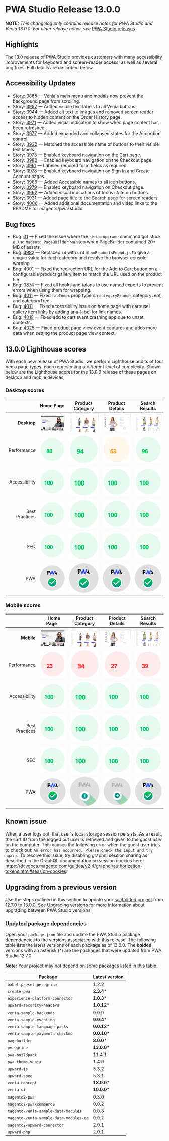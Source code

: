 # PWA Studio Release 13.0.0

**NOTE:**
_This changelog only contains release notes for PWA Studio and Venia 13.0.0_.
_For older release notes, see_ [PWA Studio releases][].

## Highlights

The 13.0 release of PWA Studio provides customers with many accessibility improvements for keyboard and screen-reader access, as well as several bug fixes. Full details are described below.

## Accessibility Updates

-  Story: [3865][] — Venia's main menu and modals now prevent the background page from scrolling.
-  Story: [3952][] — Added visible text labels to all Venia buttons.
-  Story: [3944][] — Added alt text to images and removed screen reader access to hidden content on the Order History page.
-  Story: [3971][] — Added visual indication to show when page content has been refreshed.
-  Story: [3977][] — Added expanded and collapsed states for the Accordion control.
-  Story: [3932][] — Matched the accessible name of buttons to their visible text labels.
-  Story: [3973][] — Enabled keyboard navigation on the Cart page.
-  Story: [3980][] — Enabled keyboard navigation on the Checkout page.
-  Story: [3961][] — Labeled required form fields as required.
-  Story: [3978][] — Enabled keyboard navigation on Sign In and Create Account pages.
-  Story: [3988][] — Added Accessible names to all icon buttons.
-  Story: [3979][] — Enabled keyboard navigation on Checkout page.
-  Story: [3962][] — Added visual indications of focus state on buttons.
-  Story: [3931][] — Added page title to the Search page for screen readers.
-  Story: [4006][] — Added additional documentation and video links to the README for magento/pwa-studio.

## Bug fixes

-  Bug: [31][] — Fixed the issue where the `setup:upgrade` command got stuck at the `Magento_PageBuilderPwa` step when PageBuilder contained 20+ MB of assets.
-  Bug: [3982][] — Replaced `id` with `uid` in `noProductsFound.js` to give a unique value for each category and resolve the browser console warning.
-  Bug: [4001][] — Fixed the redirection URL for the Add to Cart button on a configurable product gallery item to match the URL used on the product tile.
-  Bug: [3874][] — Fixed all hooks and talons to use named exports to prevent errors when using them for wrapping.
-  Bug: [4011][] — Fixed `tabIndex` prop type on `categoryBranch`, categoryLeaf, and categoryTree.
-  Bug: [4011][] — Fixed accessibility issue on home page with carousel gallery item links by adding aria-label for link names.
-  Bug: [4019][] — Fixed add to cart event crashing app due to unset contexts.
-  Bug: [4025][] — Fixed product page view event captures and adds more data when setting the product page view context.

## 13.0.0 Lighthouse scores

With each new release of PWA Studio, we perform Lighthouse audits of four Venia page types, each representing a different level of complexity. Shown below are the Lighthouse scores for the 13.0.0 release of these pages on desktop and mobile devices.

### Desktop scores

|                |            Home Page            |          Product Category           |          Product Details           |          Search Results           |
| -------------: | :-----------------------------: | :---------------------------------: | :--------------------------------: | :-------------------------------: |
|    **Desktop** | ![](images/venia_page_home.png) | ![](images/venia_page_category.png) | ![](images/venia_page_details.png) | ![](images/venia_page_search.png) |
|    Performance |    ![](images/score_88.svg)     |      ![](images/score_94.svg)       |      ![](images/score_63.svg)      |     ![](images/score_96.svg)      |
|  Accessibility |    ![](images/score_100.svg)    |      ![](images/score_100.svg)      |     ![](images/score_100.svg)      |     ![](images/score_100.svg)     | ![](images/score_100.svg) 
| Best Practices |    ![](images/score_100.svg)    |      ![](images/score_100.svg)      |     ![](images/score_100.svg)      |     ![](images/score_100.svg)     | ![](images/score_100.svg) 
|            SEO |    ![](images/score_100.svg)    |      ![](images/score_100.svg)      |     ![](images/score_100.svg)      |     ![](images/score_100.svg)     | ![](images/score_100.svg) 
|            PWA |   ![](images/pwa_perfect.svg)   |     ![](images/pwa_perfect.svg)     |    ![](images/pwa_perfect.svg)     |    ![](images/pwa_perfect.svg)    | ![](images/pwa_perfect.svg) 

### Mobile scores

|                | &nbsp;&nbsp;Home Page&nbsp;&nbsp; |          Product Category           |          Product Details           |          Search Results           |
| -------------: | :-------------------------------: | :---------------------------------: | :--------------------------------: | :-------------------------------: |
|     **Mobile** |  ![](images/venia_page_home.png)  | ![](images/venia_page_category.png) | ![](images/venia_page_details.png) | ![](images/venia_page_search.png) |
|    Performance |     ![](images/score_23.svg)      |      ![](images/score_34.svg)       |      ![](images/score_27.svg)      |     ![](images/score_39.svg)      |
|  Accessibility |     ![](images/score_100.svg)     |      ![](images/score_100.svg)      |     ![](images/score_100.svg)      |     ![](images/score_100.svg)     |
| Best Practices |     ![](images/score_100.svg)     |      ![](images/score_100.svg)      |     ![](images/score_100.svg)      |     ![](images/score_100.svg)     |
|            SEO |     ![](images/score_100.svg)     |      ![](images/score_100.svg)      |     ![](images/score_100.svg)      |     ![](images/score_100.svg)     |
|            PWA |    ![](images/pwa_perfect.svg)    |    ![](images/pwa_imperfect.svg)    |   ![](images/pwa_imperfect.svg)    |    ![](images/pwa_perfect.svg)    |

## Known issue

When a user logs out, that user's local storage session persists. As a result, the cart ID from the logged out user is retrieved and given to the _guest user_ on the computer. This causes the following error when the guest user tries to check out: `An error has occurred. Please check the input and try again.` To resolve this issue, try disabling graphql session sharing as described in the GraphQL documentation on session cookies here: https://devdocs.magento.com/guides/v2.4/graphql/authorization-tokens.html#session-cookies.

## Upgrading from a previous version

Use the steps outlined in this section to update your [scaffolded project][] from 12.7.0 to 13.0.0.
See [Upgrading versions][] for more information about upgrading between PWA Studio versions.

[scaffolded project]: https://developer.adobe.com/commerce/pwa-studio/tutorials/
[upgrading versions]: https://developer.adobe.com/commerce/pwa-studio/guides/upgrading-versions/

### Updated package dependencies

Open your `package.json` file and update the PWA Studio package dependencies to the versions associated with this release.
The following table lists the latest versions of each package as of 13.0.0. The **bolded** versions with an asterisk (*) are the packages that were updated from PWA Studio 12.7.0.

**Note:**
Your project may not depend on some packages listed in this table.

| Package                                | Latest version |
| -------------------------------------- | -------------- |
| `babel-preset-peregrine`               | 1.2.2          |
| `create-pwa`                           | **2.3.4***     |
| `experience-platform-connector`        | **1.0.3***     |
| `upward-security-headers`              | **1.0.12***    |
| `venia-sample-backends`                | 0.0.9          |
| `venia-sample-eventing`                | **0.0.4***     |
| `venia-sample-language-packs`          | **0.0.12***    |
| `venia-sample-payments-checkmo`        | **0.0.10***    |
| `pagebuilder`                          | **8.0.0***     |
| `peregrine`                            | **13.0.0***    |
| `pwa-buildpack`                        | 11.4.1         |
| `pwa-theme-venia`                      | 1.4.0          |
| `upward-js`                            | 5.3.2          |
| `upward-spec`                          | 5.3.1          |
| `venia-concept`                        | **13.0.0***    |
| `venia-ui`                             | **10.0.0***    |
| `magento2-pwa`                         | 0.3.0          |
| `magento2-pwa-commerce`                | 0.0.2          |
| `magento-venia-sample-data-modules`    | 0.0.3          |
| `magento-venia-sample-data-modules-ee` | 0.0.2          |
| `magento2-upward-connector`            | 2.0.1          |
| `upward-php`                           | 2.0.1          |

[PWA Studio releases]: https://github.com/magento/pwa-studio/releases
[31]: https://github.com/magento-commerce/magento2-pwa/pull/31
[3865]: https://github.com/magento/pwa-studio/pull/3865
[3952]: https://github.com/magento/pwa-studio/pull/3952
[4006]: https://github.com/magento/pwa-studio/pull/4006
[3944]: https://github.com/magento/pwa-studio/pull/3944
[3971]: https://github.com/magento/pwa-studio/pull/3971
[3977]: https://github.com/magento/pwa-studio/pull/3977
[3932]: https://github.com/magento/pwa-studio/pull/3932
[3973]: https://github.com/magento/pwa-studio/pull/3973
[3980]: https://github.com/magento/pwa-studio/pull/3980
[3961]: https://github.com/magento/pwa-studio/pull/3961
[3978]: https://github.com/magento/pwa-studio/pull/3978
[3988]: https://github.com/magento/pwa-studio/pull/3988
[3979]: https://github.com/magento/pwa-studio/pull/3979
[3962]: https://github.com/magento/pwa-studio/pull/3962
[3931]: https://github.com/magento/pwa-studio/pull/3931
[3982]: https://github.com/magento/pwa-studio/pull/3982
[4001]: https://github.com/magento/pwa-studio/pull/4001
[3874]: https://github.com/magento/pwa-studio/pull/3874
[4011]: https://github.com/magento/pwa-studio/pull/4011
[4011]: https://github.com/magento/pwa-studio/pull/4011
[4019]: https://github.com/magento/pwa-studio/pull/4019
[4025]: https://github.com/magento/pwa-studio/pull/4025
